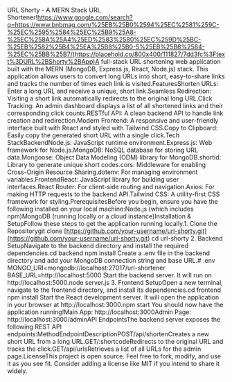 URL Shorty - A MERN Stack URL Shortener!https://www.google.com/search?q=https://www.bnbmag.com/%25EB%25B0%2594%25EC%2581%259C-%25EC%2595%2584%25EC%25B9%25A8-%25EC%258A%25A4%25ED%2583%2580%25EC%259D%25BC-%25EB%2582%25B4%25EA%25B8%25B0-5%25EB%25B6%2584-%25EC%25BB%25B7/(https://placehold.co/800x400/111827/7dd3fc%3Ftext%3DURL%2BShorty%2BApp)A full-stack URL shortening web application built with the MERN (MongoDB, Express.js, React, Node.js) stack. This application allows users to convert long URLs into short, easy-to-share links and tracks the number of times each link is visited.FeaturesShorten URLs: Enter a long URL and receive a unique, short link.Seamless Redirection: Visiting a short link automatically redirects to the original long URL.Click Tracking: An admin dashboard displays a list of all shortened links and their corresponding click counts.RESTful API: A clean backend API to handle link creation and redirection.Modern Frontend: A responsive and user-friendly interface built with React and styled with Tailwind CSS.Copy to Clipboard: Easily copy the generated short URL with a single click.Tech StackBackendNode.js: JavaScript runtime environment.Express.js: Web framework for Node.js.MongoDB: NoSQL database for storing URL data.Mongoose: Object Data Modeling (ODM) library for MongoDB.shortid: Library to generate unique short codes.cors: Middleware for enabling Cross-Origin Resource Sharing.dotenv: For managing environment variables.FrontendReact: JavaScript library for building user interfaces.React Router: For client-side routing and navigation.Axios: For making HTTP requests to the backend API.Tailwind CSS: A utility-first CSS framework for styling.PrerequisitesBefore you begin, ensure you have the following installed on your local machine:Node.js (which includes npm)MongoDB (running locally or a cloud instance)Installation & SetupFollow these steps to get the application running locally.1. Clone the Repositorygit clone [https://github.com/your-username/url-shorty.git](https://github.com/your-username/url-shorty.git)
cd url-shorty
2. Backend SetupNavigate to the backend directory and install the required dependencies.cd backend
npm install
Create a .env file in the backend directory and add your MongoDB connection string and base URL.# .env
MONGO_URI=mongodb://localhost:27017/url-shortener
BASE_URL=http://localhost:5000
Start the backend server. It will run on http://localhost:5000.node server.js
3. Frontend SetupOpen a new terminal, navigate to the frontend directory, and install its dependencies.cd frontend
npm install
Start the React development server. It will open the application in your browser at http://localhost:3000.npm start
You should now have the application running!Main App: http://localhost:3000Admin Page: http://localhost:3000/adminAPI EndpointsThe backend server exposes the following REST API endpoints:MethodEndpointDescriptionPOST/api/shortenCreates a new short URL from a long URL.GET/:shortcodeRedirects to the original URL and tracks the click.GET/api/urlsRetrieves a list of all URLs for the admin page.LicenseThis project is open source. Feel free to fork, modify, and use it as you see fit. Consider adding a license like MIT if you intend to share it widely.
